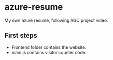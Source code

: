 # azure-resume
My own azure resume, following AGC project video.

## First steps

- Frontend folder contains the website.
- main.js contains visitor counter code.

